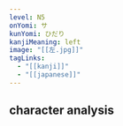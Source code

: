 ```yaml
---
level: N5
onYomi: サ
kunYomi: ひだり
kanjiMeaning: left
image: "[[左.jpg]]"
tagLinks:
  - "[[kanji]]"
  - "[[japanese]]"
---
```

## character analysis